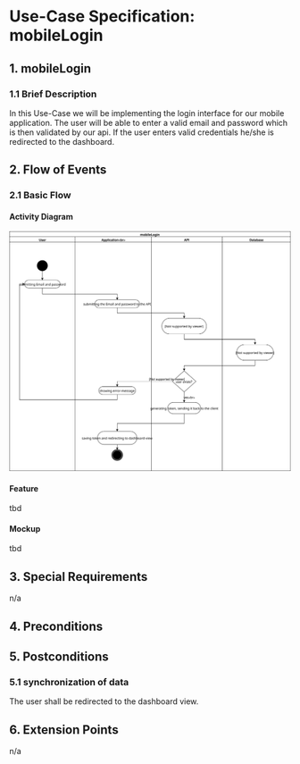 # Use-Case Specification: mobileLogin


## 1. mobileLogin

### 1.1 Brief Description
In this Use-Case we will be implementing the login interface for our mobile application. The user will be able to enter a valid email and password which is then validated by our api. If the user enters valid credentials he/she is redirected to the dashboard.

## 2. Flow of Events

### 2.1 Basic Flow

#### Activity Diagram
![Alt-Text](mobileLogin.svg)
#### Feature
tbd
#### Mockup
tbd

## 3. Special Requirements

n/a

## 4. Preconditions

## 5. Postconditions

### 5.1 synchronization of data
The user shall be redirected to the dashboard view.


## 6. Extension Points
n/a 

